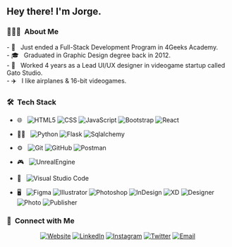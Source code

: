 <h2> Hey there! I'm Jorge.</h2>

<h3> 👨🏻‍💻 &nbsp;About Me </h3>
- 🌱 &nbsp; Just ended a Full-Stack Development Program in 4Geeks Academy. <br>
- 🎓 &nbsp; Graduated in Graphic Design degree back in 2012. <br>
- 👾 &nbsp; Worked 4 years as a Lead UI/UX designer in videogame startup called Gato Studio.<br>
- ✈️ &nbsp; I like airplanes & 16-bit videogames.<br>

<h3> 🛠 &nbsp;Tech Stack</h3>

- 🌐 &nbsp;
  ![HTML5](https://img.shields.io/badge/-HTML5-333333?style=flat-square&logo=HTML5)
  ![CSS](https://img.shields.io/badge/-CSS-333333?style=flat-square&logo=CSS3&logoColor=1572B6)
  ![JavaScript](https://img.shields.io/badge/-JavaScript-333333?style=flat-square&logo=javascript)
  ![Bootstrap](https://img.shields.io/badge/-Bootstrap-333333?style=flat-square&logo=bootstrap&logoColor=563D7C)
  ![React](https://img.shields.io/badge/-React-333333?style=flat-square&logo=react&logoColor=61DBFB)

- 🧑‍💻 &nbsp;
  ![Python](https://img.shields.io/badge/-Python-333333?style=flat-square&logo=python)
  ![Flask](https://img.shields.io/badge/-Flask-333333?style=flat-square&logo=flask)
  ![Sqlalchemy](https://img.shields.io/badge/-Sqlalchemy-333333?style=flat-square&logo=sqlalchemy)

- ⚙️ &nbsp;
  ![Git](https://img.shields.io/badge/-Git-333333?style=flat-square&logo=git)
  ![GitHub](https://img.shields.io/badge/-GitHub-333333?style=flat-square&logo=github)
  ![Postman](https://img.shields.io/badge/-Postman-333333?style=flat-square&logo=postman)
  
- 🎮 &nbsp;
  ![UnrealEngine](https://img.shields.io/badge/-Unreal%20Engine-333333?style=flat-square&logo=unreal-engine)
  
- 🔧 &nbsp;
  ![Visual Studio Code](https://img.shields.io/badge/-Visual%20Studio%20Code-333333?style=flat-square&logo=visual-studio-code&logoColor=007ACC)

- 🖥 &nbsp;
  ![Figma](https://img.shields.io/badge/-Figma-333333?style=flat-square&logo=figma)
  ![Illustrator](https://img.shields.io/badge/-Illustrator-333333?style=flat-square&logo=adobe-illustrator)
  ![Photoshop](https://img.shields.io/badge/-Photoshop-333333?style=flat-square&logo=adobe-photoshop)
  ![InDesign](https://img.shields.io/badge/-InDesign-333333?style=flat-square&logo=adobe-indesign)
  ![XD](https://img.shields.io/badge/-Adobe%20XD-333333?style=flat-square&logo=adobe-xd)
  ![Designer](https://img.shields.io/badge/-Designer-333333?style=flat-square&logo=affinity-designer&logoColor=4AC8F8)
  ![Photo](https://img.shields.io/badge/-Photo-333333?style=flat-square&logo=affinity-photo&logoColor=F18BFF)
  ![Publisher](https://img.shields.io/badge/-Publisher-333333?style=flat-square&logo=affinity-publisher&logoColor=C9274C)
  

<h3> 💖 &nbsp;Connect with Me </h3>

<p align="center">
<a href="https://jorgepardo.dev"><img alt="Website" src="https://img.shields.io/badge/Website-333333?style=flat-square&logo=website"></a>
<a href="https://www.linkedin.com/in/jorgeluispardo/"><img alt="LinkedIn" src="https://img.shields.io/badge/Jorge%20Pardo-333333?style=flat-square&logo=linkedin"></a>
<a href="https://www.instagram.com/jorgepardo/"><img alt="Instagram" src="https://img.shields.io/badge/jorgepardo-333333?style=flat-square&logo=instagram"></a>
<a href="https://twitter.com/jorgepardor"><img alt="Twitter" src="https://img.shields.io/badge/jorgepardor-333333?style=flat-square&logo=twitter"></a>
<a href="mailto:hi@jorgepardo.dev"><img alt="Email" src="https://img.shields.io/badge/email-333333?style=flat-square&logo=email"></a>
</p>
